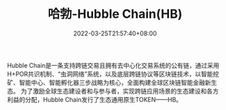 ﻿---
weight: 
title: "哈勃-Hubble Chain(HB)"
description: "Hubble Chain是一条支持跨链交易且拥有去中心化交易系统的公有链，通过采用H+POR共识机制、“虫洞网络”系统，以及底层跨链协议等区块链技术，以智能挖矿、智能中心、智能孵化器三步..."
date: 2022-03-25T21:57:40+08:00
lastmod: 2022-03-25T16:45:40+08:00
draft: false
authors: ["Metabd"]
featuredImage: "habo-hubble-chainhb.webp"
link: ""
tags: ["数字代币","哈勃-Hubble Chain(HB)"]
categories: ["navigation"]
navigation: ["数字代币"]
lightgallery: true
toc: true
pinned: false
recommend: false
recommend1: false
---
Hubble Chain是一条支持跨链交易且拥有去中心化交易系统的公有链，通过采用H+POR共识机制、“虫洞网络”系统，以及底层跨链协议等区块链技术，以智能挖矿、智能中心、智能孵化器三步战略为核心，全面构建全球区块链智能金融新生态。
为了激励全球生态建设者和与参与者，实现跨链应用场景的生态建设和各方利益的分配，Hubble Chain发行了生态通用原生TOKEN——HB。
